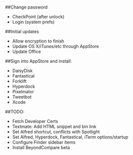 ##Change password
* CheckPoint (after unlock)
* Login (system prefs)

##Initial updates
* Allow encryption to finish
* Update OS X/iTunes/etc through AppStore
* Update Office

##Sign into AppStore and install:
* DaisyDisk
* Fantastical
* Forklift
* Hyperdock
* Pixelmator
* Tweetbot
* Xcode

##TODO:
* Fetch Developer Certs
* Textmate: Add HTML snippet and bin link
* Set Alfred shortcut, conflicts with Spotlight
* Set Alfred, Hyperdock, Fantastical, iTerm options/startup
* Configure Finder sidebar items
* Install BeyondCompare beta
